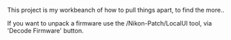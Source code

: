 This project is my workbeanch of how to pull things apart, to find the more..

If you want to unpack a firmware use the /Nikon-Patch/LocalUI tool, via 'Decode Firmware' button.